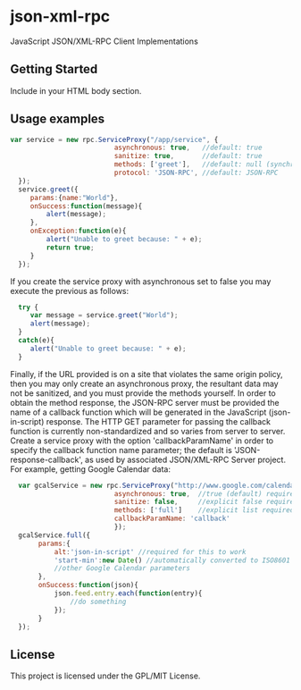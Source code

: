 # json-xml-rpc
JavaScript JSON/XML-RPC Client Implementations

## Getting Started

Include <script type="text/javascript" src="rpc.js"></script> in your HTML body section.

## Usage examples

```javascript
var service = new rpc.ServiceProxy("/app/service", {
                          asynchronous: true,   //default: true
                          sanitize: true,       //default: true
                          methods: ['greet'],   //default: null (synchronous introspection populates)
                          protocol: 'JSON-RPC', //default: JSON-RPC
  }); 
  service.greet({
     params:{name:"World"},
     onSuccess:function(message){
         alert(message);
     },
     onException:function(e){
         alert("Unable to greet because: " + e);
         return true;
     }
  });
```

If you create the service proxy with asynchronous set to false you may execute
the previous as follows:

```javascript
  try {
     var message = service.greet("World");
     alert(message);
  }
  catch(e){
     alert("Unable to greet because: " + e);
  }
```

Finally, if the URL provided is on a site that violates the same origin policy,
then you may only create an asynchronous proxy, the resultant data may not be
sanitized, and you must provide the methods yourself. In order to obtain the
method response, the JSON-RPC server must be provided the name of a callback
function which will be generated in the JavaScript (json-in-script) response. The HTTP GET
parameter for passing the callback function is currently non-standardized and so
varies from server to server. Create a service proxy with the option
'callbackParamName' in order to specify the callback function name parameter;
the default is 'JSON-response-callback', as used by associated JSON/XML-RPC
Server project. For example, getting Google Calendar data:

```javascript
  var gcalService = new rpc.ServiceProxy("http://www.google.com/calendar/feeds/myemail%40gmail.com/public", {
                          asynchronous: true,  //true (default) required, otherwise error raised
                          sanitize: false,     //explicit false required, otherwise error raised
                          methods: ['full']    //explicit list required, otherwise error raised
                          callbackParamName: 'callback'
                          }); 
  gcalService.full({
       params:{
           alt:'json-in-script' //required for this to work
           'start-min':new Date() //automatically converted to ISO8601
           //other Google Calendar parameters
       },
       onSuccess:function(json){
           json.feed.entry.each(function(entry){
               //do something
           });
       }
  });
```

## License

This project is licensed under the GPL/MIT License.
